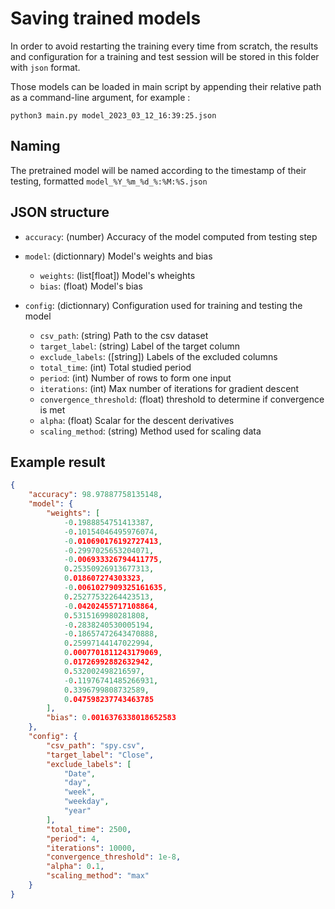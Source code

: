 # Saving trained models

In order to avoid restarting the training every time from scratch, the results and configuration for a training and test session will be stored in this folder with `json` format.

Those models can be loaded in main script by appending their relative path as a command-line argument, for example :

`python3 main.py model_2023_03_12_16:39:25.json`

## Naming

The pretrained model will be named according to the timestamp of their testing, formatted `model_%Y_%m_%d_%:%M:%S.json`

## JSON structure

- `accuracy`: (number) Accuracy of the model computed from testing step
- `model`: (dictionnary) Model's weights and bias
    - `weights`: (list[float]) Model's wheights
    - `bias`: (float) Model's bias
- `config`: (dictionnary) Configuration used for training and testing the model

    - `csv_path`: (string) Path to the csv dataset
    - `target_label`: (string) Label of the target column
    - `exclude_labels`: ([string]) Labels of the excluded columns
    - `total_time`: (int) Total studied period
    - `period`: (int) Number of rows to form one input
    - `iterations`: (int) Max number of iterations for gradient descent
    - `convergence_threshold`: (float) threshold to determine if convergence is met
    - `alpha`: (float) Scalar for the descent derivatives
    - `scaling_method`: (string) Method used for scaling data

## Example result

```json
{
    "accuracy": 98.97887758135148,
    "model": {
        "weights": [
            -0.1988854751413387,
            -0.10154046495976074,
            -0.010690176192727413,
            -0.2997025653204071,
            -0.006933326794411775,
            0.25350926913677313,
            0.018607274303323,
            -0.0061027909325161635,
            0.25277532264423513,
            -0.04202455717108864,
            0.5315169980281808,
            -0.2838240530005194,
            -0.18657472643470888,
            0.25997144147022994,
            0.0007701811243179069,
            0.01726992882632942,
            0.532002498216597,
            -0.11976741485266931,
            0.3396799808732589,
            0.047598237743463785
        ],
        "bias": 0.0016376338018652583
    },
    "config": {
        "csv_path": "spy.csv",
        "target_label": "Close",
        "exclude_labels": [
            "Date",
            "day",
            "week",
            "weekday",
            "year"
        ],
        "total_time": 2500,
        "period": 4,
        "iterations": 10000,
        "convergence_threshold": 1e-8,
        "alpha": 0.1,
        "scaling_method": "max"
    }
}
```
